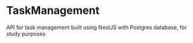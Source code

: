 # TaskManagement
API for task management built using NestJS with Postgres database, for study purposes
